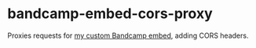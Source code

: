 # bandcamp-embed-cors-proxy

Proxies requests for [my custom Bandcamp embed](https://github.com/nchlswhttkr/bandcamp-mini-embed), adding CORS headers.
